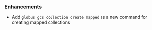 ### Enhancements

* Add `globus gcs collection create mapped` as a new command for creating
  mapped collections
